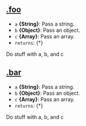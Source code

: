 ## [.foo](test/fixtures/comments-1.js#L20)

* `a` **{String}**: Pass a string.    
* `b` **{Object}**: Pass an object.    
* `c` **{Array}**: Pass an array.    
* `returns`: {*}  

Do stuff with a, b, and c

## [.bar](test/fixtures/comments-1.js#L34)

* `a` **{String}**: Pass a string.    
* `b` **{Object}**: Pass an object.    
* `c` **{Array}**: Pass an array.    
* `returns`: {*}  

Do stuff with a, b, and c